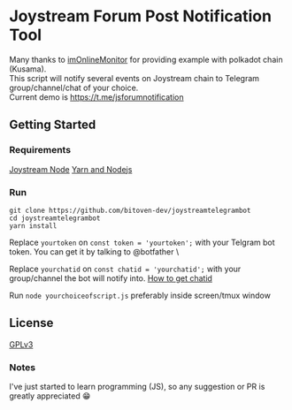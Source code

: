 # Joystream Forum Post Notification Tool

Many thanks to [imOnlineMonitor](https://github.com/fkbenjamin/imOnlineMonitor) for providing example with polkadot chain (Kusama).\
This script will notify several events on Joystream chain to Telegram group/channel/chat of your choice.\
Current demo is https://t.me/jsforumnotification

## Getting Started
### Requirements

[Joystream Node](https://github.com/Joystream/helpdesk/tree/master/roles/validators#instructions)
[Yarn and Nodejs](https://github.com/Joystream/helpdesk/tree/master/roles/storage-providers#install-yarn-and-node-on-linux)

### Run
   ```
   git clone https://github.com/bitoven-dev/joystreamtelegrambot
   cd joystreamtelegrambot
   yarn install
   ```
Replace `yourtoken` on `const token = 'yourtoken';` with your Telgram bot token. You can get it by talking to @botfather \

Replace `yourchatid` on `const chatid = 'yourchatid';` with your group/channel the bot will notify into. [How to get chatid](https://stackoverflow.com/questions/32423837/telegram-bot-how-to-get-a-group-chat-id)


Run `node yourchoiceofscript.js` preferably inside screen/tmux window

## License
[GPLv3](https://github.com/bitoven-dev/joystreamtelegrambot/blob/master/LICENSE)

### Notes

I've just started to learn programming (JS), so any suggestion or PR is greatly appreciated 😁